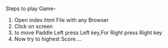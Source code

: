 Steps to play Game-
1. Open index.html File with any Browser
2. Click on screen
3. to move Paddle Left press Left key,For Right press Right key
4. Now try to highest Score....
